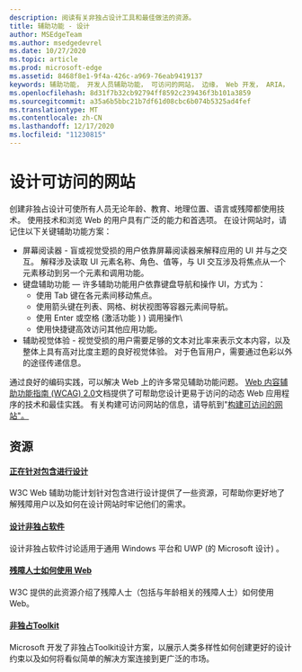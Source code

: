 ```yaml
---
description: 阅读有关非独占设计工具和最佳做法的资源。
title: 辅助功能 - 设计
author: MSEdgeTeam
ms.author: msedgedevrel
ms.date: 10/27/2020
ms.topic: article
ms.prod: microsoft-edge
ms.assetid: 8468f8e1-9f4a-426c-a969-76eab9419137
keywords: 辅助功能， 开发人员辅助功能， 可访问的网站， 边缘， Web 开发， ARIA， 开发人员， UIA， UI 自动化
ms.openlocfilehash: 8d31f7b32cb92794ff8592c239436f3b101a3859
ms.sourcegitcommit: a35a6b5bbc21b7df61d08cbc6b074b5325ad4fef
ms.translationtype: MT
ms.contentlocale: zh-CN
ms.lasthandoff: 12/17/2020
ms.locfileid: "11230815"
---
```

# 设计可访问的网站  

创建非独占设计可使所有人员无论年龄、教育、地理位置、语言或残障都使用技术。  使用技术和浏览 Web 的用户具有广泛的能力和首选项。  在设计网站时，请记住以下关键辅助功能方案：

*   屏幕阅读器 - 盲或视觉受损的用户依靠屏幕阅读器来解释应用的 UI 并与之交互。  解释涉及读取 UI 元素名称、角色、值等，与 UI 交互涉及将焦点从一个元素移动到另一个元素和调用功能。
*   键盘辅助功能 — 许多辅助功能用户依靠键盘导航和操作 UI，方式为：
    *   使用 Tab 键在各元素间移动焦点。
    *   使用箭头键在列表、网格、树状视图等容器元素间导航。
    *   使用 Enter 或空格 (激活功能 \) \) 调用操作\
    *   使用快捷键高效访问其他应用功能。
*   辅助视觉体验 - 视觉受损的用户需要足够的文本对比率来表示文本内容，以及整体上具有高对比度主题的良好视觉体验。  对于色盲用户，需要通过色彩以外的途径传递信息。

通过良好的编码实践，可以解决 Web 上的许多常见辅助功能问题。  [Web 内容辅助功能指南 (WCAG) 2.0](https://www.w3.org/TR/WCAG20)文档提供了可帮助您设计更易于访问的动态 Web 应用程序的技术和最佳实践。  有关构建可访问网站的信息，请导航到"[构建可访问的网站"。](./build/index.md)

## 资源  

#### [正在针对包含进行设计](https://w3.org/WAI/users/Overview.html)  

W3C Web 辅助功能计划针对包含进行设计提供了一些资源，可帮助你更好地了解残障用户以及如何在设计网站时牢记他们的需求。

#### [设计非独占软件](https://msdn.microsoft.com/windows/uwp/accessibility/designing-inclusive-software)  

设计非独占软件讨论适用于通用 Windows 平台和 UWP (的 Microsoft 设计) 。

#### [残障人士如何使用 Web](https://www.w3.org/WAI/intro/people-use-web/Overview.html)  

W3C 提供的此资源介绍了残障人士（包括与年龄相关的残障人士）如何使用 Web。

#### [非独占Toolkit](https://www.microsoft.com/design/practice#howwemake-section)  

Microsoft 开发了非独占Toolkit设计方案，以展示人类多样性如何创建更好的设计约束以及如何将看似简单的解决方案连接到更广泛的市场。
